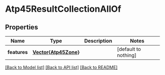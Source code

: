 # Atp45ResultCollectionAllOf


## Properties
Name | Type | Description | Notes
------------ | ------------- | ------------- | -------------
**features** | [**Vector{Atp45Zone}**](Atp45Zone.md) |  | [default to nothing]


[[Back to Model list]](../README.md#models) [[Back to API list]](../README.md#api-endpoints) [[Back to README]](../README.md)


